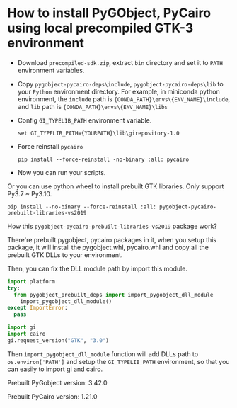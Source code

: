 How to install PyGObject, PyCairo using local precompiled GTK-3 environment
===============================================================

* Download `precompiled-sdk.zip`, extract `bin` directory and set it to `PATH` environment variables.

* Copy `pygobject-pycairo-deps\include`, `pygobject-pycairo-deps\lib` to your `Python` environment directory. For example, in miniconda python environment, the `include` path is `{CONDA_PATH}\envs\{ENV_NAME}\include`, and `lib` path is `{CONDA_PATH}\envs\{ENV_NAME}\libs`

* Config `GI_TYPELIB_PATH` environment variable.

  ```shell
  set GI_TYPELIB_PATH={YOURPATH}\lib\girepository-1.0
  ```

* Force reinstall `pycairo` 

  ```shell
  pip install --force-reinstall -no-binary :all: pycairo
  ```

* Now you can run your scripts.



Or you can use python wheel to install prebuilt GTK libraries. Only support Py3.7 ~ Py3.10.

```shell
pip install --no-binary --force-reinstall :all: pygobject-pycairo-prebuilt-libraries-vs2019
```

How this `pygobject-pycairo-prebuilt-libraries-vs2019` package work?

There're prebuilt pygobject, pycairo packages in it, when you setup this package, it will install the pygobject.whl, pycairo.whl  and copy all the prebuilt GTK DLLs to your environment.

Then, you can fix the DLL module path by import this module.

```python
import platform
try:
  from pygobject_prebuilt_deps import import_pygobject_dll_module
  	import_pygobject_dll_module()
except ImportError:
  pass

import gi
import cairo
gi.request_version("GTK", "3.0")
```

Then `import_pygobject_dll_module` function will add DLLs path to `os.environ['PATH']` and setup the `GI_TYPELIB_PATH` environment, so that you can easily to import gi and cairo.

Prebuilt PyGobject version: 3.42.0

Prebuilt PyCairo version: 1.21.0